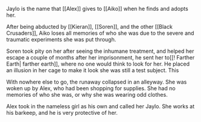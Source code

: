 Jaylo is the name that [[Alex]] gives to [[Aiko]] when he finds and adopts her.

After being abducted by [[Kieran]], [[Soren]], and the other [[Black Crusaders]], Aiko loses all memories of who she was due to the severe and traumatic experiments she was put through. 

Soren took pity on her after seeing the inhumane treatment, and helped her escape a couple of months after her imprisonment, he sent her to[[! Farther Earth| farther earth]], where no one would think to look for her. He placed an illusion in her cage to make it look she was still a test subject. This

With nowhere else to go, the runaway collapsed in an alleyway. She was woken up by Alex, who had been shopping for supplies. She had no memories of who she was, or why she was wearing odd clothes. 

Alex took in the nameless girl as his own and called her Jaylo. She works at his barkeep, and he is very protective of her.